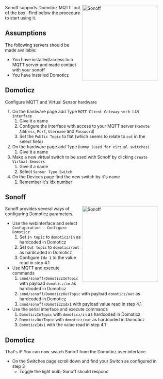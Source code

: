 <img alt="Sonoff" src="https://github.com/arendst/arendst.github.io/blob/master/media/domoticz2.jpg" width="250" align="right" /> 
Sonoff supports Domoticz MQTT 'out of the box'. Find below the procedure to start using it.

## Assumptions
The following servers should be made available:

- You have installed/access to a MQTT server and made contact with your sonoff
- You have installed Domoticz

## Domoticz
Configure MQTT and Virtual Sensor hardware

1. On the hardware page add Type ```MQTT Client Gateway with LAN interface```
    1. Give it a name
    2. Configure the interface with access to your MQTT server (```Remote Address```, ```Port```, ```Username``` and ```Password```)
    3. Set the ```Public Topic``` to flat (which seems to relate to ```out``` in the select field)
2. On the hardware page add Type ```Dummy (used for virtual switches)```
    1. Give it a name
3. Make a new virtual switch to be used with Sonoff by clicking ```Create Virtual Sensors```
    1. Give it a name
    2. Select ```Sensor Type Switch```
4. On the Devices page find the new switch by it's name
    1. Remember it's Idx number

## Sonoff
<img alt="Sonoff" src="https://github.com/arendst/arendst.github.io/blob/master/media/domoticz1.jpg" width="250" align="right" /> 
Sonoff provides several ways of configuring Domoticz parameters.

- Use the webinterface and select ```Configuration - Configure Domoticz```
    1. Set ```In topic``` to ```domoticz/in``` as hardcoded in Domoticz
    2. Set ```Out topic``` to ```domoticz/out``` as hardcoded in Domoticz
    3. Configure ```Idx 1``` to the value read in step 4.1
- Use MQTT and execute commands
    1. ```cmnd/sonoff/DomoticzInTopic``` with payload ```domoticz/in``` as hardcoded in Domoticz
    2. ```cmnd/sonoff/DomoticzOutTopic``` with payload ```domoticz/out``` as hardcoded in Domoticz
    3. ```cmnd/sonoff/DomoticzIdx1``` with payload value read in step 4.1
- Use the serial interface and execute commands
    1. ```DomoticzInTopic``` with ```domoticz/in``` as hardcoded in Domoticz
    2. ```DomoticzOutTopic``` with ```domoticz/out``` as hardcoded in Domoticz
    3. ```DomoticzIdx1``` with the value read in step 4.1

## Domoticz    
That's it! You can now switch Sonoff from the Domoticz user interface.

- On the Switches page scroll down and find your Switch as configured in step 3
    - Toggle the light bulb; Sonoff should respond